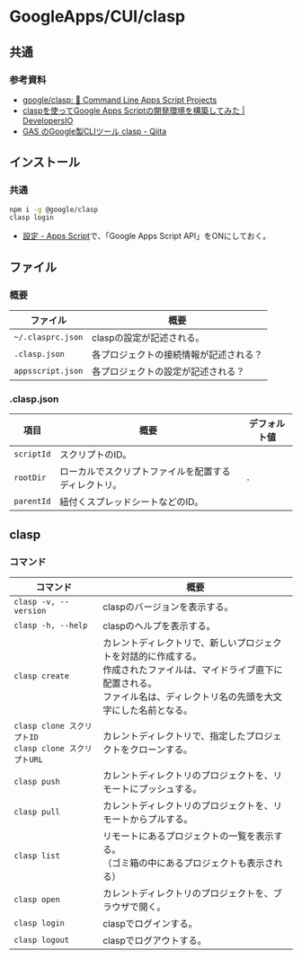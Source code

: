 # GoogleApps/CUI/clasp

## 共通

### 参考資料

- [google/clasp: 🔗 Command Line Apps Script Projects](https://github.com/google/clasp)
- [claspを使ってGoogle Apps Scriptの開発環境を構築してみた | DevelopersIO](https://dev.classmethod.jp/articles/vscode-clasp-setting/)
- [GAS のGoogle製CLIツール clasp - Qiita](https://qiita.com/HeRo/items/4e65dcc82783b2766c03)

## インストール

### 共通

```bash
npm i -g @google/clasp
clasp login
```

- [設定 - Apps Script](https://script.google.com/home/usersettings)で、「Google Apps Script API」をONにしておく。

## ファイル

### 概要

| ファイル          | 概要                                   |
| ----------------- | -------------------------------------- |
| `~/.clasprc.json` | claspの設定が記述される。              |
| `.clasp.json`     | 各プロジェクトの接続情報が記述される？ |
| `appsscript.json` | 各プロジェクトの設定が記述される？     |

### .clasp.json

| 項目       | 概要                                                 | デフォルト値 |
| ---------- | ---------------------------------------------------- | ------------ |
| `scriptId` | スクリプトのID。                                     |              |
| `rootDir`  | ローカルでスクリプトファイルを配置するディレクトリ。 | `.`          |
| `parentId` | 紐付くスプレッドシートなどのID。                     |              |

## clasp

### コマンド

| コマンド                                                    | 概要                                                         |
| ----------------------------------------------------------- | ------------------------------------------------------------ |
| `clasp -v, --version`                                       | claspのバージョンを表示する。                                |
| `clasp -h, --help`                                          | claspのヘルプを表示する。                                    |
| `clasp create`                                              | カレントディレクトリで、新しいプロジェクトを対話的に作成する。<br />作成されたファイルは、マイドライブ直下に配置される。<br />ファイル名は、ディレクトリ名の先頭を大文字にした名前となる。 |
| `clasp clone スクリプトID`<br />`clasp clone スクリプトURL` | カレントディレクトリで、指定したプロジェクトをクローンする。 |
| `clasp push`                                                | カレントディレクトリのプロジェクトを、リモートにプッシュする。 |
| `clasp pull`                                                | カレントディレクトリのプロジェクトを、リモートからプルする。 |
| `clasp list`                                                | リモートにあるプロジェクトの一覧を表示する。<br />（ゴミ箱の中にあるプロジェクトも表示される） |
| `clasp open`                                                | カレントディレクトリのプロジェクトを、ブラウザで開く。       |
| `clasp login`                                               | claspでログインする。                                        |
| `clasp logout`                                              | claspでログアウトする。                                      |
